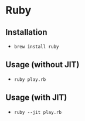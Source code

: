 # Ruby

## Installation

* `brew install ruby`

## Usage (without JIT)

* `ruby play.rb`

## Usage (with JIT)

* `ruby --jit play.rb`
